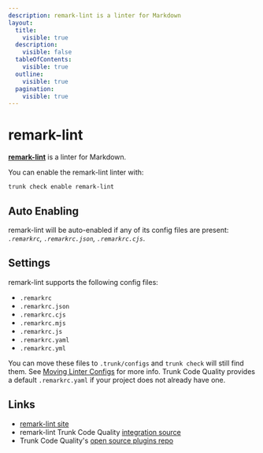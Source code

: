 ```yaml
---
description: remark-lint is a linter for Markdown
layout:
  title:
    visible: true
  description:
    visible: false
  tableOfContents:
    visible: true
  outline:
    visible: true
  pagination:
    visible: true
---
```


# remark-lint

[**remark-lint**](https://github.com/remarkjs/remark-lint#readme) is a linter for Markdown.

You can enable the remark-lint linter with:

```shell
trunk check enable remark-lint
```

## Auto Enabling

remark-lint will be auto-enabled if any of its config files are present: _`.remarkrc`, `.remarkrc.json`, `.remarkrc.cjs`_.

## Settings

remark-lint supports the following config files:

* `.remarkrc`
* `.remarkrc.json`
* `.remarkrc.cjs`
* `.remarkrc.mjs`
* `.remarkrc.js`
* `.remarkrc.yaml`
* `.remarkrc.yml`

You can move these files to `.trunk/configs` and `trunk check` will still find them. See [Moving Linter Configs](broken-reference) for more info. Trunk Code Quality provides a default `.remarkrc.yaml` if your project does not already have one.

## Links

* [remark-lint site](https://github.com/remarkjs/remark-lint#readme)
* remark-lint Trunk Code Quality [integration source](https://github.com/trunk-io/plugins/tree/main/linters/remark-lint)
* Trunk Code Quality's [open source plugins repo](https://github.com/trunk-io/plugins/tree/main)
